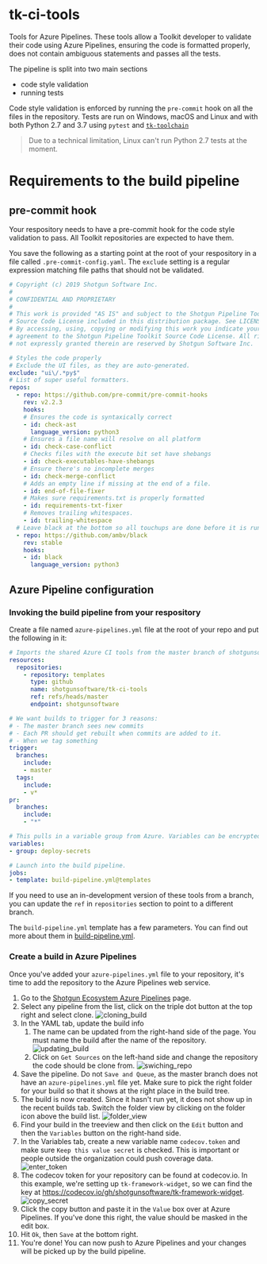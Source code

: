 # tk-ci-tools

Tools for Azure Pipelines. These tools allow a Toolkit developer to validate their code using Azure Pipelines, ensuring the code is formatted properly, does not contain ambiguous statements and passes all the tests.

The pipeline is split into two main sections
- code style validation
- running tests

Code style validation is enforced by running the `pre-commit` hook on all the files in the repository. Tests are run on Windows, macOS and Linux and with both Python 2.7 and 3.7 using `pytest` and [`tk-toolchain`](https://github.com/shotgunsoftware/tk-toolchain)

> Due to a technical limitation, Linux can't run Python 2.7 tests at the moment.

# Requirements to the build pipeline

## pre-commit hook

Your respository needs to have a pre-commit hook for the code style validation to pass. All Toolkit repositories are expected to have them.

You save the following as a starting point at the root of your respository in a file called `.pre-commit-config.yaml`. The `exclude` setting is a regular expression matching file paths that should not be validated.

```yaml
# Copyright (c) 2019 Shotgun Software Inc.
#
# CONFIDENTIAL AND PROPRIETARY
#
# This work is provided "AS IS" and subject to the Shotgun Pipeline Toolkit
# Source Code License included in this distribution package. See LICENSE.
# By accessing, using, copying or modifying this work you indicate your
# agreement to the Shotgun Pipeline Toolkit Source Code License. All rights
# not expressly granted therein are reserved by Shotgun Software Inc.

# Styles the code properly
# Exclude the UI files, as they are auto-generated.
exclude: "ui\/.*py$"
# List of super useful formatters.
repos:
  - repo: https://github.com/pre-commit/pre-commit-hooks
    rev: v2.2.3
    hooks:
    # Ensures the code is syntaxically correct
    - id: check-ast
      language_version: python3
    # Ensures a file name will resolve on all platform
    - id: check-case-conflict
    # Checks files with the execute bit set have shebangs
    - id: check-executables-have-shebangs
    # Ensure there's no incomplete merges
    - id: check-merge-conflict
    # Adds an empty line if missing at the end of a file.
    - id: end-of-file-fixer
    # Makes sure requirements.txt is properly formatted
    - id: requirements-txt-fixer
    # Removes trailing whitespaces.
    - id: trailing-whitespace
  # Leave black at the bottom so all touchups are done before it is run.
  - repo: https://github.com/ambv/black
    rev: stable
    hooks:
    - id: black
      language_version: python3
```

## Azure Pipeline configuration

### Invoking the build pipeline from your respository

Create a file named `azure-pipelines.yml` file at the root of your repo and put the following in it:

```yaml
# Imports the shared Azure CI tools from the master branch of shotgunsoftware/tk-ci-tools
resources:
  repositories:
    - repository: templates
      type: github
      name: shotgunsoftware/tk-ci-tools
      ref: refs/heads/master
      endpoint: shotgunsoftware

# We want builds to trigger for 3 reasons:
# - The master branch sees new commits
# - Each PR should get rebuilt when commits are added to it.
# - When we tag something
trigger:
  branches:
    include:
    - master
  tags:
    include:
    - v*
pr:
  branches:
    include:
    - "*"

# This pulls in a variable group from Azure. Variables can be encrypted or not.
variables:
- group: deploy-secrets

# Launch into the build pipeline.
jobs:
- template: build-pipeline.yml@templates
```

If you need to use an in-development version of these tools from a branch, you can update the `ref` in `repositories` section to point to a different branch.

The `build-pipeline.yml` template has a few parameters. You can find out more about them in [build-pipeline.yml](https://github.com/shotgunsoftware/tk-ci-tools/blob/master/build-pipeline.yml).

### Create a build in Azure Pipelines

Once you've added your `azure-pipelines.yml` file to your repository, it's time to add the repository to the Azure Pipelines web service.

1. Go to the [Shotgun Ecosystem Azure Pipelines](https://dev.azure.com/shotgun-ecosystem/Toolkit/_build) page.
2. Select any pipeline from the list, click on the triple dot button at the top right and select clone.
   ![cloning_build](resources/cloning_build.png)
3. In the YAML tab, update the build info
    1. The name can be updated from the right-hand side of the page. You must name the build after the name of the repository. 
        ![updating_build](resources/updating_build.png)
    2. Click on `Get Sources` on the left-hand side and change the repository the code should be clone from.
        ![swiching_repo](resources/swiching_repo.png)
4. Save the pipeline. Do not `Save and Queue`, as the master branch does not have an `azure-pipelines.yml` file yet. Make sure to pick the right folder for your build so that it shows at the right place in the build tree.
5. The build is now created. Since it hasn't run yet, it does not show up in the recent builds tab. Switch the folder view by clicking on the folder icon above the build list.
   ![folder_view](resources/folder_view.png)
6. Find your build in the treeview and then click on the `Edit` button and then the `Variables` button on the right-hand side.
7. In the Variables tab, create a new variable name `codecov.token` and make sure `Keep this value secret` is checked. This is important or people outside the organization could push coverage data.
   ![enter_token](resources/enter_token.png)
8. The codecov token for your repository can be found at codecov.io. In this example, we're setting up `tk-framework-widget`, so we can find the key at https://codecov.io/gh/shotgunsoftware/tk-framework-widget.
   ![copy_secret](resources/copy_secret.png)
9. Click the copy button and paste it in the `Value` box over at Azure Pipelines. If you've done this right, the value should be masked in the edit box.
10. Hit `Ok`, then `Save` at the bottom right.
11. You're done! You can now push to Azure Pipelines and your changes will be picked up by the build pipeline.
